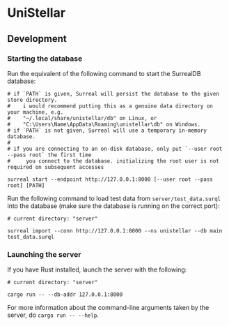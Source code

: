 # UniStellar

## Development

### Starting the database

Run the equivalent of the following command to start the SurrealDB database:

```shell
# if `PATH` is given, Surreal will persist the database to the given store directory.
#    i would recommend putting this as a genuine data directory on your machine, e.g.
#    "~/.local/share/unistellar/db" on Linux, or
#    "C:\Users\Name\AppData\Roaming\unistellar\db" on Windows.
# if `PATH` is not given, Surreal will use a temporary in-memory database.
#
# if you are connecting to an on-disk database, only put `--user root --pass root` the first time
#     you connect to the database. initializing the root user is not required on subsequent accesses

surreal start --endpoint http://127.0.0.1:8000 [--user root --pass root] [PATH]
```

Run the following command to load test data from `server/test_data.surql` into the database (make sure the database is running on the correct port):

```shell
# current directory: "server"

surreal import --conn http://127.0.0.1:8000 --ns unistellar --db main test_data.surql
```

### Launching the server

If you have Rust installed, launch the server with the following:

```shell
# current directory: "server"

cargo run -- --db-addr 127.0.0.1:8000
```

For more information about the command-line arguments taken by the server, do `cargo run -- --help`.
